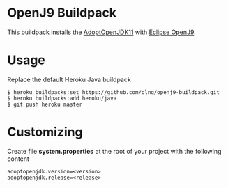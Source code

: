 # OpenJ9 Buildpack

This buildpack installs the [AdoptOpenJDK11](https://adoptopenjdk.net) with [Eclipse OpenJ9](https://www.eclipse.org/openj9/).

# Usage
Replace the default Heroku Java buildpack

```
$ heroku buildpacks:set https://github.com/olnq/openj9-buildpack.git 
$ heroku buildpacks:add heroku/java  
$ git push heroku master
```

# Customizing

Create file
**system.properties**
at the root of your project with the following content

```
adoptopenjdk.version=<version>  
adoptopenjdk.release=<release>
```  
